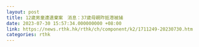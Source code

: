 ```yaml
---
layout: post
title: 12歲男童遭遺棄案　消息：37歲母親昨抵港被捕
date: 2023-07-30 15:57:34.000000000 +08:00
link: https://news.rthk.hk/rthk/ch/component/k2/1711249-20230730.htm
categories: rthk
---
```



